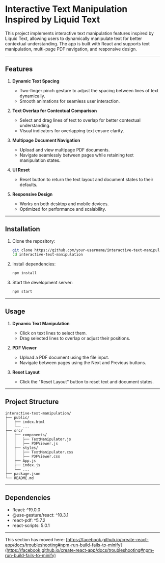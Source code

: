 # Interactive Text Manipulation Inspired by Liquid Text

This project implements interactive text manipulation features inspired by Liquid Text, allowing users to dynamically manipulate text for better contextual understanding. The app is built with React and supports text manipulation, multi-page PDF navigation, and responsive design.

---

## Features

1. **Dynamic Text Spacing**
   - Two-finger pinch gesture to adjust the spacing between lines of text dynamically.
   - Smooth animations for seamless user interaction.

2. **Text Overlap for Contextual Comparison**
   - Select and drag lines of text to overlap for better contextual understanding.
   - Visual indicators for overlapping text ensure clarity.

3. **Multipage Document Navigation**
   - Upload and view multipage PDF documents.
   - Navigate seamlessly between pages while retaining text manipulation states.

4. **UI Reset**
   - Reset button to return the text layout and document states to their defaults.

5. **Responsive Design**
   - Works on both desktop and mobile devices.
   - Optimized for performance and scalability.

---

## Installation

1. Clone the repository:
   ```bash
   git clone https://github.com/your-username/interactive-text-manipulation.git
   cd interactive-text-manipulation
   ```

2. Install dependencies:
   ```bash
   npm install
   ```

3. Start the development server:
   ```bash
   npm start
   ```

---

## Usage

1. **Dynamic Text Manipulation**
   - Click on text lines to select them.
   - Drag selected lines to overlap or adjust their positions.

2. **PDF Viewer**
   - Upload a PDF document using the file input.
   - Navigate between pages using the Next and Previous buttons.

3. **Reset Layout**
   - Click the "Reset Layout" button to reset text and document states.

---

## Project Structure

```
interactive-text-manipulation/
├── public/
│   ├── index.html
│   └── ...
├── src/
│   ├── components/
│   │   ├── TextManipulator.js
│   │   ├── PDFViewer.js
│   ├── styles/
│   │   ├── TextManipulator.css
│   │   ├── PDFViewer.css
│   ├── App.js
│   ├── index.js
│   └── ...
├── package.json
└── README.md
```

---

## Dependencies

- React: ^19.0.0
- @use-gesture/react: ^10.3.1
- react-pdf: ^5.7.2
- react-scripts: 5.0.1

---
This section has moved here: [https://facebook.github.io/create-react-app/docs/troubleshooting#npm-run-build-fails-to-minify](https://facebook.github.io/create-react-app/docs/troubleshooting#npm-run-build-fails-to-minify)

